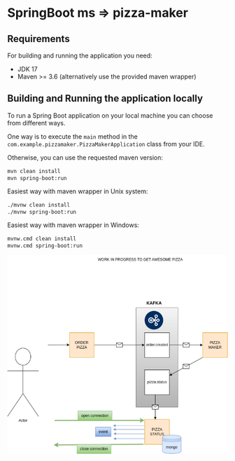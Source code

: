 # SpringBoot ms =>  pizza-maker

## Requirements

For building and running the application you need:

- JDK 17
- Maven >= 3.6 (alternatively use the provided maven wrapper)

## Building and Running the application locally

To run a Spring Boot application on your local machine you can choose from different ways.

One way is to execute the `main` method in the `com.example.pizzamaker.PizzaMakerApplication` class from your IDE.

Otherwise, you can use the requested maven version:
```shell
mvn clean install
mvn spring-boot:run
```
Easiest way with maven wrapper in Unix system:
```shell
./mvnw clean install
./mvnw spring-boot:run
```
Easiest way with maven wrapper in Windows:
```shell
mvnw.cmd clean install
mvnw.cmd spring-boot:run
```
![img.png](img.png)
